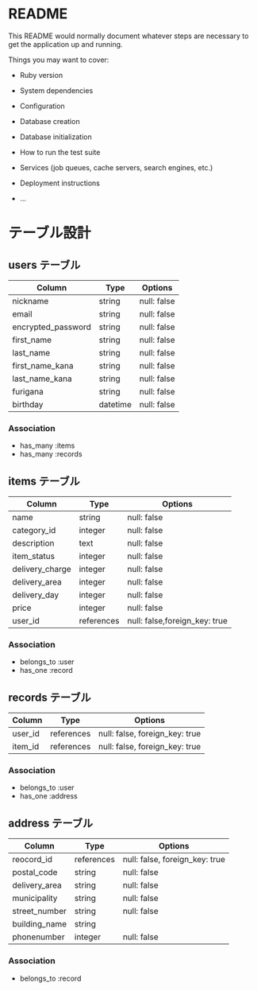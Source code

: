 # README

This README would normally document whatever steps are necessary to get the
application up and running.

Things you may want to cover:

* Ruby version

* System dependencies

* Configuration

* Database creation

* Database initialization

* How to run the test suite

* Services (job queues, cache servers, search engines, etc.)

* Deployment instructions

* ...

# テーブル設計

## users テーブル

| Column   | Type   | Options     |
| -------- | ------ | ----------- |
| nickname     | string | null: false |
| email     | string | null: false |
| encrypted_password    | string | null: false |
| first_name | string | null: false |
| last_name     | string | null: false |
| first_name_kana | string | null: false |
| last_name_kana     | string | null: false |
| furigana    | string | null: false |
| birthday | datetime | null: false |

### Association

- has_many :items
- has_many :records





## items テーブル

| Column | Type   | Options     |
| ------ | ------ | ----------- |
| name     | string | null: false |
| category_id    | integer | null: false |
| description    | text | null: false |
| item_status | integer | null: false |
| delivery_charge     | integer | null: false |
| delivery_area   | integer | null: false |
| delivery_day | integer | null: false |
| price  | integer | null: false |
| user_id   | references | null: false,foreign_key: true |



### Association

- belongs_to :user
- has_one :record

## records テーブル

| Column | Type       | Options                        |
| ------ | ---------- | ------------------------------ |
| user_id   | references | null: false, foreign_key: true |
| item_id   | references | null: false, foreign_key: true |

### Association

- belongs_to :user
- has_one :address

## address テーブル

| Column  | Type       | Options                        |
| ------- | ---------- | ------------------------------ |
| reocord_id   | references | null: false, foreign_key: true |
| postal_code | string     | null: false                |
| delivery_area    | string | null: false |
| municipality    | string | null: false |
| street_number | string     | null: false              |
| building_name    | string |    |
| phonenumber    | integer | null: false |


### Association

- belongs_to :record

